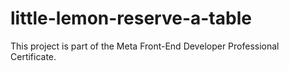 # little-lemon-reserve-a-table
This project is part of the Meta Front-End Developer Professional Certificate.

